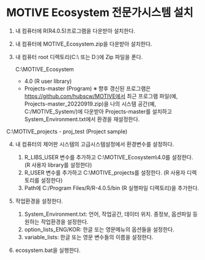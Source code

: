 # MOTIVE Ecosystem 전문가시스템 설치

1. 내 컴퓨터에 R(R4.0.5)프로그램을 다운받아 설치한다.
2. 내 컴퓨터에 MOTIVE_Ecosystem.zip을 다운받아 설치한다.
3. 내 컴퓨터 root 디렉토리(C:\ 또는 D:\)에 Zip 파일을 푼다.
  
   C:\MOTIVE_Ecosystem
	- 4.0 (R user library)
	- Projects-master (Program)
	※ 향후 갱신된 프로그램은 https://github.com/hubscw/MOTIVE에서 최근 프로그램 파일(예, Projects-master_20220919.zip)을 나의 시스템 공간(예,        C:/MOTIVE_System/)에 다운받아 Projects-master를 설치하고 System_Environment.txt에서 환경을 재설정한다.
  
C:\MOTIVE_projects
	- proj_test (Project sample)

4. 내 컴퓨터의 제어판 시스템의 고급시스템설정에서 환경변수를 설정하다.
   1) R_LIBS_USER 변수를 추가하고 C:\MOTIVE_Ecosystem\4.0를 설정한다.
	(R 사용자 library를 설정한다)
   2) R_USER 변수를 추가하고 C:\MOTIVE_projects를 설정한다.
	(R 사용자 디렉토리를 설정한다)
   3) Path에 C:/Program Files/R/R-4.0.5/bin (R 실행파일 디렉토리)을 추가한다.

5. 작업환경을 설정한다.
   1) System_Environment.txt: 언어, 작업공간, 데이터 위치. 종정보, 옵션파일 등 원하는 작업환경을 설정한다.
   2) option_lists_ENG/KOR: 한글 또는 영문메뉴의 옵션들을 설정한다. 
   3) variable_lists: 한글 또는 영문 변수들의 이름을 설정한다.
6. ecosystem.bat을 실행한다.
